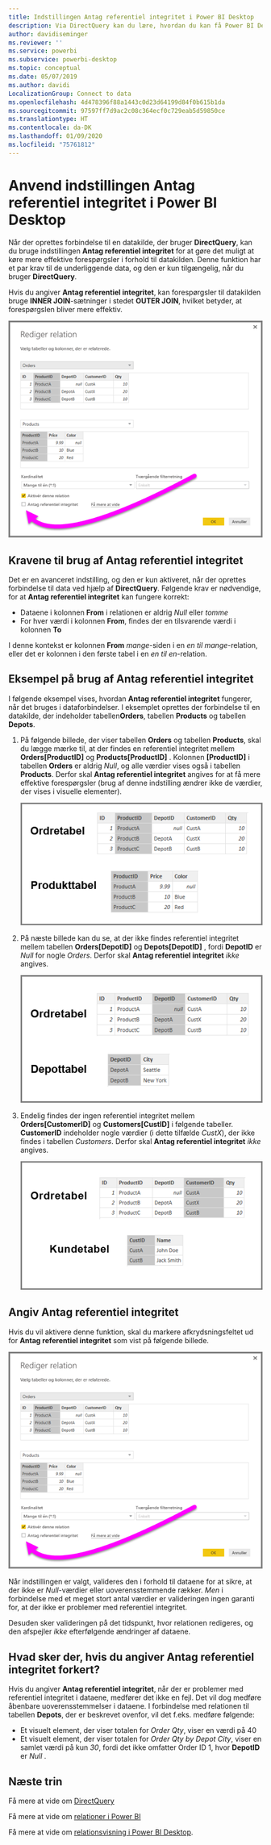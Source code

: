 ```yaml
---
title: Indstillingen Antag referentiel integritet i Power BI Desktop
description: Via DirectQuery kan du lære, hvordan du kan få Power BI Desktop til at antage referentiel integritet
author: davidiseminger
ms.reviewer: ''
ms.service: powerbi
ms.subservice: powerbi-desktop
ms.topic: conceptual
ms.date: 05/07/2019
ms.author: davidi
LocalizationGroup: Connect to data
ms.openlocfilehash: 4d478396f88a1443c0d23d64199d84f0b615b1da
ms.sourcegitcommit: 97597ff7d9ac2c08c364ecf0c729eab5d59850ce
ms.translationtype: HT
ms.contentlocale: da-DK
ms.lasthandoff: 01/09/2020
ms.locfileid: "75761812"
---
```

# <a name="apply-the-assume-referential-integrity-setting-in-power-bi-desktop"></a>Anvend indstillingen Antag referentiel integritet i Power BI Desktop
Når der oprettes forbindelse til en datakilde, der bruger **DirectQuery**, kan du bruge indstillingen **Antag referentiel integritet** for at gøre det muligt at køre mere effektive forespørgsler i forhold til datakilden. Denne funktion har et par krav til de underliggende data, og den er kun tilgængelig, når du bruger **DirectQuery**.

Hvis du angiver **Antag referentiel integritet**, kan forespørgsler til datakilden bruge **INNER JOIN**-sætninger i stedet **OUTER JOIN**, hvilket betyder, at forespørgslen bliver mere effektiv.

![](media/desktop-assume-referential-integrity/assume-referential-integrity_1.png)

## <a name="requirements-for-using-assume-referential-integrity"></a>Kravene til brug af Antag referentiel integritet
Det er en avanceret indstilling, og den er kun aktiveret, når der oprettes forbindelse til data ved hjælp af **DirectQuery**. Følgende krav er nødvendige, for at **Antag referentiel integritet** kan fungere korrekt:

* Dataene i kolonnen **From** i relationen er aldrig *Null* eller *tomme*
* For hver værdi i kolonnen **From**, findes der en tilsvarende værdi i kolonnen **To**

I denne kontekst er kolonnen **From** *mange*-siden i en *en til mange*-relation, eller det er kolonnen i den første tabel i en *en til en*-relation.

## <a name="example-of-using-assume-referential-integrity"></a>Eksempel på brug af Antag referentiel integritet
I følgende eksempel vises, hvordan **Antag referentiel integritet** fungerer, når det bruges i dataforbindelser. I eksemplet oprettes der forbindelse til en datakilde, der indeholder tabellen**Orders**, tabellen **Products** og tabellen **Depots**.

1. På følgende billede, der viser tabellen **Orders** og tabellen **Products**, skal du lægge mærke til, at der findes en referentiel integritet mellem **Orders[ProductID]** og **Products[ProductID]** . Kolonnen **[ProductID]** i tabellen **Orders** er aldrig *Null*, og alle værdier vises også i tabellen **Products**. Derfor skal **Antag referentiel integritet**  angives for at få mere effektive forespørgsler (brug af denne indstilling ændrer ikke de værdier, der vises i visuelle elementer).
   
   ![](media/desktop-assume-referential-integrity/assume-referential-integrity_2.png)
2. På næste billede kan du se, at der ikke findes referentiel integritet mellem tabellen **Orders[DepotID]** og **Depots[DepotID]** , fordi **DepotID** er *Null* for nogle *Orders*. Derfor skal **Antag referentiel integritet** *ikke* angives.
   
   ![](media/desktop-assume-referential-integrity/assume-referential-integrity_3.png)
3. Endelig findes der ingen referentiel integritet mellem **Orders[CustomerID]** og **Customers[CustID]** i følgende tabeller. **CustomerID** indeholder nogle værdier (i dette tilfælde *CustX*), der ikke findes i tabellen *Customers*. Derfor skal **Antag referentiel integritet** *ikke* angives.
   
   ![](media/desktop-assume-referential-integrity/assume-referential-integrity_4.png)

## <a name="setting-assume-referential-integrity"></a>Angiv Antag referentiel integritet
Hvis du vil aktivere denne funktion, skal du markere afkrydsningsfeltet ud for **Antag referentiel integritet** som vist på følgende billede.

![](media/desktop-assume-referential-integrity/assume-referential-integrity_1.png)

Når indstillingen er valgt, valideres den i forhold til dataene for at sikre, at der ikke er *Null*-værdier eller uoverensstemmende rækker. *Men* i forbindelse med et meget stort antal værdier er valideringen ingen garanti for, at der ikke er problemer med referentiel integritet.

Desuden sker valideringen på det tidspunkt, hvor relationen redigeres, og den afspejler *ikke* efterfølgende ændringer af dataene.

## <a name="what-happens-if-you-incorrectly-set-assume-referential-integrity"></a>Hvad sker der, hvis du angiver Antag referentiel integritet forkert?
Hvis du angiver **Antag referentiel integritet**, når der er problemer med referentiel integritet i dataene, medfører det ikke en fejl. Det vil dog medføre åbenbare uoverensstemmelser i dataene. I forbindelse med relationen til tabellen **Depots**, der er beskrevet ovenfor, vil det f.eks. medføre følgende:

* Et visuelt element, der viser totalen for *Order Qty*, viser en værdi på 40
* Et visuelt element, der viser totalen for *Order Qty by Depot City*, viser en samlet værdi på kun *30*, fordi det ikke omfatter Order ID 1, hvor **DepotID** er *Null* .

## <a name="next-steps"></a>Næste trin
Få mere at vide om [DirectQuery](desktop-use-directquery.md)

Få mere at vide om [relationer i Power BI](desktop-create-and-manage-relationships.md)

Få mere at vide om [relationsvisning i Power BI Desktop](desktop-relationship-view.md).

